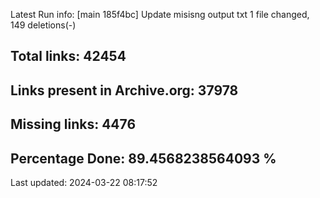 Latest Run info: 
[main 185f4bc] Update misisng output txt
 1 file changed, 149 deletions(-)

## Total links: 42454

## Links present in Archive.org: 37978

## Missing links: 4476

## Percentage Done: 89.4568238564093 %


Last updated: 2024-03-22 08:17:52
